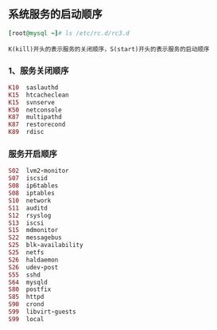 ## 系统服务的启动顺序

```ruby
[root@mysql ~]# ls /etc/rc.d/rc3.d
```
`K(kill)开头的表示服务的关闭顺序，S(start)开头的表示服务的启动顺序`

### 1、服务关闭顺序
```ruby
K10  saslauthd
K15  htcacheclean
K15  svnserve
K50  netconsole
K87  multipathd
K87  restorecond
K89  rdisc
```
### 服务开启顺序
```ruby
S02  lvm2-monitor
S07  iscsid
S08  ip6tables
S08  iptables
S10  network
S11  auditd
S12  rsyslog
S13  iscsi
S15  mdmonitor
S22  messagebus
S25  blk-availability
S25  netfs
S26  haldaemon
S26  udev-post
S55  sshd
S64  mysqld
S80  postfix
S85  httpd
S90  crond
S99  libvirt-guests
S99  local
```